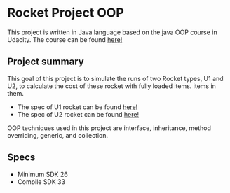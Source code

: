 # Rocket Project OOP
This project is written in Java language based on the java OOP course in Udacity.
The course can be found <a href="https://www.udacity.com/course/object-oriented-programming-in-java--ud283" target="_blank">here!</a>
## Project summary
This goal of this project is to simulate the runs of two Rocket types, U1 and U2, to calculate the cost of these rocket with fully loaded items.
items in them.
<ul>
<li>The spec of U1 rocket can be found <a href="https://s3.amazonaws.com/video.udacity-data.com/topher/2017/December/5a372d67_phase-1/phase-1.txt" target="_blank">here!</a></li>
<li>The spec of U2 rocket can be found <a href="https://s3.amazonaws.com/video.udacity-data.com/topher/2017/December/5a372d88_phase-2/phase-2.txt" target="_blank">here!</a></li>
</ul>
OOP techniques used in this project are interface, inheritance, method overriding, generic, and collection.

## Specs
- Minimum SDK  26
- Compile SDK 33

